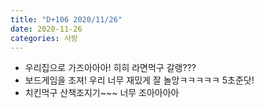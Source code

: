 ```yaml
---
title: "D+106 2020/11/26"
date: 2020-11-26
categories: 사랑
---
```

- 우리집으로 가즈아아아! 히히 라면먹구 갈랭???
- 보드게임을 조져! 우리 너무 재밌게 잘 놀앙ㅋㅋㅋㅋㅋ 5초준닷!
- 치킨먹구 산책조지기~~~ 너무 조아아아아 
